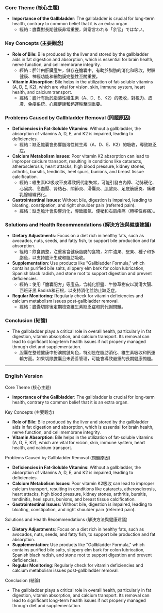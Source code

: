 ### Core Theme (核心主題)
- **Importance of the Gallbladder**: The gallbladder is crucial for long-term health, contrary to common belief that it is an extra organ.
  - 經絡：膽囊對長期健康非常重要，與常言われる「余官」ではない。

### Key Concepts (主要觀念)
- **Role of Bile**: Bile produced by the liver and stored by the gallbladder aids in fat digestion and absorption, which is essential for brain health, nerve function, and cell membrane integrity.
  - 經絡：胆汁由肝臟產生，儲存在膽囊中，有助於脂肪的消化和吸收，對腦健康、神經功能和細胞膜完整性至關重要。
- **Vitamin Absorption**: Bile helps in the utilization of fat-soluble vitamins (A, D, E, K2), which are vital for vision, skin, immune system, heart health, and calcium transport.
  - 經絡：膽汁有助於脂溶性維生素（A、D、E、K2）的吸收，對視力、皮膚、免疫系統、心臟健康和鈣運輸至關重要。

### Problems Caused by Gallbladder Removal (問題原因)
- **Deficiencies in Fat-Soluble Vitamins**: Without a gallbladder, the absorption of vitamins A, D, E, and K2 is impaired, leading to deficiencies.
  - 經絡：缺乏膽囊會影響脂溶性維生素（A、D、E、K2）的吸收，導致缺乏症。
- **Calcium Metabolism Issues**: Poor vitamin K2 absorption can lead to improper calcium transport, resulting in conditions like cataracts, atherosclerosis, heart attacks, high blood pressure, kidney stones, arthritis, bursitis, tendinitis, heel spurs, bunions, and breast tissue calcification.
  - 經絡：維生素K2吸收不良導致鈣代謝失常，可能引發白內障、动脉硬化、心臟病、高血壓、腎结石、關節炎、滑囊炎、肌腱炎、足底筋膜炎、痛和乳腺組織钙化。
- **Gastrointestinal Issues**: Without bile, digestion is impaired, leading to bloating, constipation, and right shoulder pain (referred pain).
  - 經絡：缺乏膽汁會影響消化，導致脹氣、便秘和右肩疼痛（轉移性疼痛）。

### Solutions and Health Recommendations (解決方法與健康建議)
- **Dietary Adjustments**: Focus on a diet rich in healthy fats, such as avocados, nuts, seeds, and fatty fish, to support bile production and fat absorption.
  - 經絡：飲食調整，注重富含健康脂肪的食物，如牛油果、堅果、種子和多脂魚，以支持膽汁生成和脂肪吸收。
- **Supplementation**: Use products like "Gallbladder Formula," which contains purified bile salts, slippery elm bark for colon lubrication, Spanish black radish, and stone root to support digestion and prevent deficiencies.
  - 經絡：使用「膽囊配方」等產品，含純化胆鹽、牛膝草樹皮以潤滑大腸、西班牙黑.Radish和石根，以支持消化並防止缺乏症。
- **Regular Monitoring**: Regularly check for vitamin deficiencies and calcium metabolism issues post-gallbladder removal.
  - 經絡：膽囊切除後定期檢查維生素缺乏症和鈣代謝問題。

### Conclusion (結論)
- The gallbladder plays a critical role in overall health, particularly in fat digestion, vitamin absorption, and calcium transport. Its removal can lead to significant long-term health issues if not properly managed through diet and supplementation.
  - 胆囊在整體健康中扮演關鍵角色，特別是在脂肪消化、維生素吸收和鈣運輸方面。如果切除膽囊且未妥善管理，可能會導致嚴重的長期健康問題。

---

### English Version

Core Theme (核心主題)  
- **Importance of the Gallbladder**: The gallbladder is crucial for long-term health, contrary to common belief that it is an extra organ.

Key Concepts (主要觀念)  
- **Role of Bile**: Bile produced by the liver and stored by the gallbladder aids in fat digestion and absorption, which is essential for brain health, nerve function, and cell membrane integrity.  
- **Vitamin Absorption**: Bile helps in the utilization of fat-soluble vitamins (A, D, E, K2), which are vital for vision, skin, immune system, heart health, and calcium transport.

Problems Caused by Gallbladder Removal (問題原因)  
- **Deficiencies in Fat-Soluble Vitamins**: Without a gallbladder, the absorption of vitamins A, D, E, and K2 is impaired, leading to deficiencies.  
- **Calcium Metabolism Issues**: Poor vitamin K2吸收 can lead to improper calcium transport, resulting in conditions like cataracts, atherosclerosis, heart attacks, high blood pressure, kidney stones, arthritis, bursitis, tendinitis, heel spurs, bunions, and breast tissue calcification.  
- **Gastrointestinal Issues**: Without bile, digestion is impaired, leading to bloating, constipation, and right shoulder pain (referred pain).

Solutions and Health Recommendations (解決方法與健康建議)  
- **Dietary Adjustments**: Focus on a diet rich in healthy fats, such as avocados, nuts, seeds, and fatty fish, to support bile production and fat absorption.  
- **Supplementation**: Use products like "Gallbladder Formula," which contains purified bile salts, slippery elm bark for colon lubrication, Spanish black radish, and stone root to support digestion and prevent deficiencies.  
- **Regular Monitoring**: Regularly check for vitamin deficiencies and calcium metabolism issues post-gallbladder removal.

Conclusion (結論)  
- The gallbladder plays a critical role in overall health, particularly in fat digestion, vitamin absorption, and calcium transport. Its removal can lead to significant long-term health issues if not properly managed through diet and supplementation.